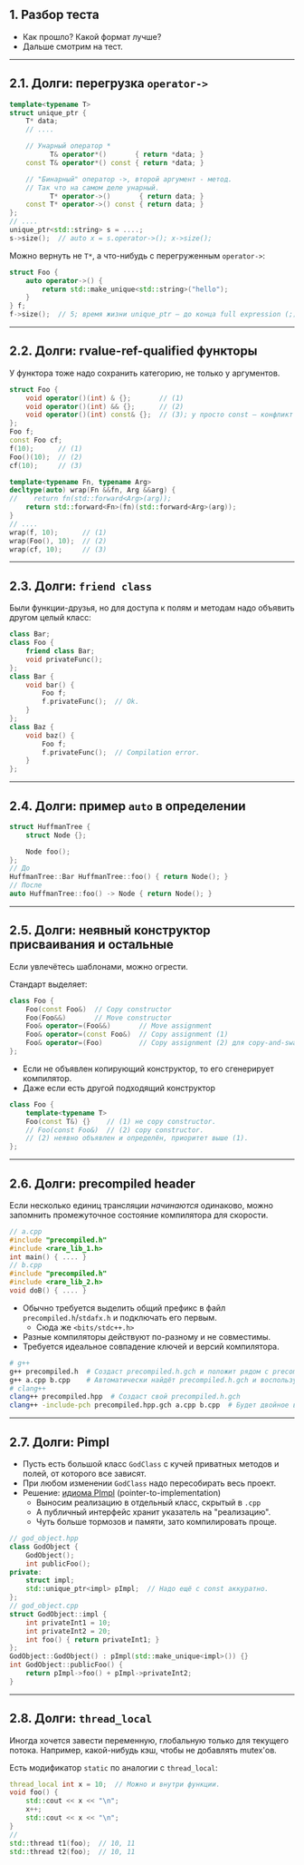## 1. Разбор теста
* Как прошло? Какой формат лучше?
* Дальше смотрим на тест.

---
## 2.1. Долги: перегрузка `operator->`
```c++
template<typename T>
struct unique_ptr {
    T* data;
    // ....

    // Унарный оператор *
          T& operator*()       { return *data; }
    const T& operator*() const { return *data; }

    // "Бинарный" оператор ->, второй аргумент - метод.
    // Так что на самом деле унарный.
          T* operator->()       { return data; }
    const T* operator->() const { return data; }
};
// ....
unique_ptr<std::string> s = ....;
s->size();  // auto x = s.operator->(); x->size();
```
Можно вернуть не `T*`, а что-нибудь с перегруженным `operator->`:
```c++
struct Foo {
    auto operator->() {
        return std::make_unique<std::string>("hello");
    }
} f;
f->size();  // 5; время жизни unique_ptr — до конца full expression (;)
```

---
## 2.2. Долги: rvalue-ref-qualified функторы
У функтора тоже надо сохранить категорию, не только у аргументов.
```c++
struct Foo {
    void operator()(int) & {};       // (1)
    void operator()(int) && {};      // (2)
    void operator()(int) const& {};  // (3); у просто const — конфликт с && и &)
};
Foo f;
const Foo cf;
f(10);      // (1)
Foo()(10);  // (2)
cf(10);     // (3)
```

```c++
template<typename Fn, typename Arg>
decltype(auto) wrap(Fn &&fn, Arg &&arg) {
//    return fn(std::forward<Arg>(arg));
    return std::forward<Fn>(fn)(std::forward<Arg>(arg));
}
// ....
wrap(f, 10);      // (1)
wrap(Foo(), 10);  // (2)
wrap(cf, 10);     // (3)
```             

---
## 2.3. Долги: `friend class`
Были функции-друзья, но для доступа к полям и методам надо объявить
другом целый класс:

```c++
class Bar;
class Foo {
    friend class Bar;
    void privateFunc();
};
class Bar {
    void bar() {
        Foo f;
        f.privateFunc();  // Ok.
    }
};
class Baz {
    void baz() {
        Foo f;
        f.privateFunc();  // Compilation error.
    }
};
```

---
## 2.4. Долги: пример `auto` в определении
```c++
struct HuffmanTree {
    struct Node {};

    Node foo();
};
// До
HuffmanTree::Bar HuffmanTree::foo() { return Node(); }
// После
auto HuffmanTree::foo() -> Node { return Node(); }
```

---
## 2.5. Долги: неявный конструктор присваивания и остальные
Если увлечётесь шаблонами, можно огрести.

Стандарт выделяет:
```c++
class Foo {
    Foo(const Foo&)  // Copy constructor
    Foo(Foo&&)       // Move constructor
    Foo& operator=(Foo&&)       // Move assignment
    Foo& operator=(const Foo&)  // Copy assignment (1)
    Foo& operator=(Foo)         // Copy assignment (2) для copy-and-swap.
};
```
* Если не объявлен копирующий конструктор, то его сгенерирует компилятор.
* Даже если есть другой подходящий конструктор

```c++
class Foo {
    template<typename T>
    Foo(const T&) {}    // (1) не copy constructor.
    // Foo(const Foo&)  // (2) copy constructor.
    // (2) неявно объявлен и определён, приоритет выше (1).
};
```

---
## 2.6. Долги: precompiled header
Если несколько единиц трансляции _начинаются_ одинаково,
можно запомнить промежуточное состояние компилятора для скорости.

```c++
// a.cpp
#include "precompiled.h"
#include <rare_lib_1.h>
int main() { .... }
// b.cpp
#include "precompiled.h"
#include <rare_lib_2.h>
void doB() { .... }
```

* Обычно требуется выделить общий префикс в файл `precompiled.h`/`stdafx.h`
  и подключать его первым.
  * Сюда же `<bits/stdc++.h>`
* Разные компиляторы действуют по-разному и не совместимы.
* Требуется идеальное совпадение ключей и версий компилятора.

```bash
# g++
g++ precompiled.h  # Создаст precompiled.h.gch и положит рядом с precompiled.h
g++ a.cpp b.cpp    # Автоматически найдёт precompiled.h.gch и воспользуется
# clang++
clang++ precompiled.hpp  # Создаст свой precompiled.h.gch
clang++ -include-pch precompiled.hpp.gch a.cpp b.cpp  # Будет двойное включение
```

---
## 2.7. Долги: Pimpl
* Пусть есть большой класс `GodClass` с кучей приватных методов и полей,
  от которого все зависят.
* При любом изменении `GodClass` надо пересобирать весь проект.
* Решение: [идиома PImpl](https://en.cppreference.com/w/cpp/language/pimpl) (pointer-to-implementation)
  * Выносим реализацию в отдельный класс, скрытый в `.cpp`
  * А публичный интерфейс хранит указатель на "реализацию".
  * Чуть больше тормозов и памяти, зато компилировать проще.

```c++
// god_object.hpp
class GodObject {
    GodObject();
    int publicFoo();
private:
    struct impl;
    std::unique_ptr<impl> pImpl;  // Надо ещё с const аккуратно.
};
// god_object.cpp
struct GodObject::impl {
    int privateInt1 = 10;
    int privateInt2 = 20;
    int foo() { return privateInt1; }
};
GodObject::GodObject() : pImpl(std::make_unique<impl>()) {}
int GodObject::publicFoo() {
    return pImpl->foo() + pImpl->privateInt2;
}
```

---
## 2.8. Долги: `thread_local`
Иногда хочется завести переменную, глобальную только для текущего потока.
Например, какой-нибудь кэш, чтобы не добавлять mutex'ов.

Есть модификатор `static` по аналогии с `thread_local`:

```c++
thread_local int x = 10;  // Можно и внутри функции.
void foo() {
    std::cout << x << "\n";
    x++;
    std::cout << x << "\n";
}
//
std::thread t1(foo);  // 10, 11
std::thread t2(foo);  // 10, 11
```
